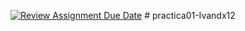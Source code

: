 [![Review Assignment Due Date](https://classroom.github.com/assets/deadline-readme-button-22041afd0340ce965d47ae6ef1cefeee28c7c493a6346c4f15d667ab976d596c.svg)](https://classroom.github.com/a/1af_HIkR)
#   p r a c t i c a 0 1 - I v a n d x 1 2  
 